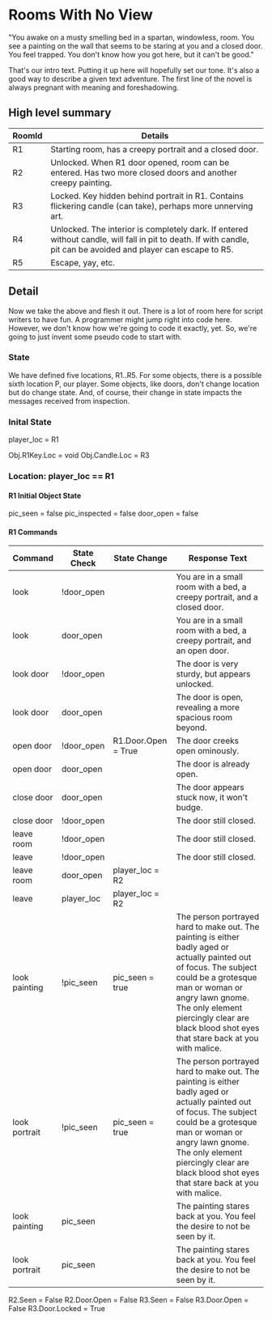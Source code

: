 # Rooms With No View
"You awake on a musty smelling bed in a spartan, windowless, room.  You see a painting on the wall that seems to be staring at you and a closed door.  You feel trapped.  You don't know how you got here, but it can't be good."

That's our intro text.  Putting it up here will hopefully set our tone.  It's also a good way to describe a given text adventure.  The first line of the novel is always pregnant with meaning and foreshadowing.

## High level summary
RoomId | Details
-- | --
R1 | Starting room, has a creepy portrait and a closed door.
R2 | Unlocked. When R1 door opened, room can be entered.  Has two more closed doors and another creepy painting.
R3 | Locked.  Key hidden behind portrait in R1.  Contains flickering candle (can take), perhaps more unnerving art.
R4 | Unlocked.  The interior is completely dark.  If entered without candle, will fall in pit to death.  If with candle, pit can be avoided and player can escape to R5.
R5 | Escape, yay, etc.

## Detail
Now we take the above and flesh it out.  There is a lot of room here for script writers to have fun.  A programmer might jump right into code here.  However, we don't know how we're going to code it exactly, yet.  So, we're going to just invent some pseudo code to start with.

### State
We have defined five locations, R1..R5.  For some objects, there is a possible sixth location P, our player.  Some objects, like doors, don't change location but do change state.  And, of course, their change in state impacts the messages received from inspection.

### Inital State
player_loc = R1

Obj.R1Key.Loc = void
Obj.Candle.Loc = R3


### Location: player_loc == R1
#### R1 Initial Object State
pic_seen = false
pic_inspected = false
door_open = false

#### R1 Commands
Command | State Check | State Change | Response Text
------- | ----------- | ------------ | -------------
look | !door_open | | You are in a small room with a bed, a creepy portrait, and a closed door.
look | door_open | | You are in a small room with a bed, a creepy portrait, and an open door.
look door | !door_open | | The door is very sturdy, but appears unlocked.
look door | door_open | | The door is open, revealing a more spacious room beyond.
open door | !door_open | R1.Door.Open = True | The door creeks open ominously.
open door | door_open | | The door is already open.
close door | door_open | | The door appears stuck now, it won't budge.
close door | !door_open | | The door still closed.
leave room | !door_open | | The door still closed.
leave | !door_open | | The door still closed.
leave room | door_open | player_loc = R2 | 
leave | player_loc | player_loc = R2 | 
look painting | !pic_seen | pic_seen = true | The person portrayed hard to make out.  The painting is either badly aged or actually painted out of focus.  The subject could be a grotesque man or woman or angry lawn gnome.  The only element piercingly clear are black blood shot eyes that stare back at you with malice.
look portrait | !pic_seen | pic_seen = true | The person portrayed hard to make out.  The painting is either badly aged or actually painted out of focus.  The subject could be a grotesque man or woman or angry lawn gnome.  The only element piercingly clear are black blood shot eyes that stare back at you with malice.
look painting | pic_seen | | The painting stares back at you.  You feel the desire to not be seen by it.
look portrait | pic_seen | | The painting stares back at you.  You feel the desire to not be seen by it.



R2.Seen = False
R2.Door.Open = False
R3.Seen = False
R3.Door.Open = False
R3.Door.Locked = True
